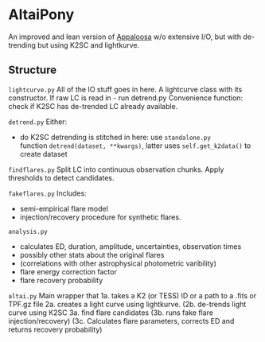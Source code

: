 # AltaiPony
An improved and lean version of [Appaloosa](https://github.com/jradavenport/appaloosa/) w/o extensive I/O, but with de-trending but using K2SC and lightkurve.

## Structure 

```lightcurve.py```
All of the IO stuff goes in here. A lightcurve class with its constructor.
If raw LC is read in - run detrend.py 
Convenience function: check if K2SC has de-trended LC already available.

```detrend.py```
Either:
 - do K2SC detrending is stitched in here: use ```standalone.py```  
 function ```detrend(dataset, **kwargs)```, latter uses ```self.get_k2data()``` to create dataset

```findflares.py```
Split LC into continuous observation chunks.
Apply thresholds to detect candidates.

```fakeflares.py```
Includes:
- semi-empirical flare model
- injection/recovery procedure for synthetic flares.

```analysis.py```
- calculates ED, duration, amplitude, uncertainties, observation times
- possibly other stats about the original flares 
- (correlations with other astrophysical photometric varibility)
- flare energy correction factor
- flare recovery probability

```altai.py```
Main wrapper that
1a. takes a K2 (or TESS) ID or a path to a .fits or TPF.gz file
2a. creates a light curve using lightkurve.
(2b. de-trends light curve using K2SC
3a. find flare candidates
(3b. runs fake flare injection/recovery)
(3c. Calculates flare parameters, corrects ED and returns recovery probability)

